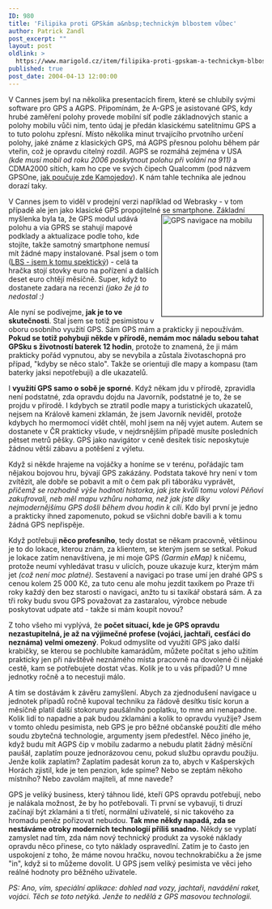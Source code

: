 ```yaml
---
ID: 980
title: 'Filipika proti GPSkám a&nbsp;technickým blbostem vůbec'
author: Patrick Zandl
post_excerpt: ""
layout: post
oldlink: >
  https://www.marigold.cz/item/filipika-proti-gpskam-a-technickym-blbostem-vubec
published: true
post_date: 2004-04-13 12:00:00
---
```

<p>
V Cannes jsem byl na několika presentacích firem, které se chlubily svými software pro GPS a AGPS. Připomínám, že A-GPS je asistované GPS, kdy hrubé zaměření polohy provede mobilní síť podle základnových stanic a polohy mobilu vůči nim, tento údaj je předán klasickému satelitnímu GPS a to tuto polohu zpřesní. Místo několika minut trvajícího prvotního určení polohy, jaké známe z klasických GPS, má AGPS přesnou polohu během pár vteřin, což je opravdu citelný rozdíl. AGPS se rozmáhá zejména v USA <EM>(kde&#160;musí mobil od roku 2006 poskytnout polohu při volání na 911)&#160;</EM>a CDMA2000 sítích, kam ho cpe ve svých čipech Qualcomm (pod názvem GPSOne, <A href="http://vucako.bloguje.cz/35111_item.php" target=_blank>jak poučuje zde Kamojedov</A>). K nám tahle technika ale jednou dorazí taky. </p>

<p>
V Cannes jsem to viděl v prodejní verzi například od Webrasky - v tom případě ale jen jako klasické GPS propojitelné se smartphone. Základní myšlenka byla ta, že GPS modul udává <IMG height=200 alt="GPS navigace na mobilu" src="/wp-content/uploads/gpsnavigace.jpg" width=200 align=right border=1>polohu a via GPRS se stahují mapové podklady a aktualizace podle toho, kde stojíte, takže samotný smartphone nemusí mít žádné mapy instalované. Psal jsem o tom (<A href="/zprava.html?cislo=27213">LBS - jsem k tomu spektický</A>)&#160;- celá ta hračka stojí stovky euro na pořízení a dalších deset euro chtějí měsíčně. Super, když to dostanete zadara na recenzi <EM>(jako že já to nedostal :)</EM></p>

<p>
Ale nyní se podívejme, <STRONG>jak je to ve skutečnosti</STRONG>. Stal jsem se totiž pesimistou v oboru osobního využití GPS. Sám GPS mám a prakticky ji nepoužívám. <STRONG>Pokud se totiž pohybuji někde v přírodě, nemám moc náladu sebou tahat GPSku s životností baterek 12 hodin</STRONG>, protože to znamená, že ji mám prakticky pořád vypnutou, aby se nevybila a zůstala životaschopná pro případ, "kdyby se něco stalo". Takže se orientuji dle mapy a kompasu (tam baterky jaksi nepotřebuji) a dle ukazatelů. </p>

<p>
I <STRONG>využití GPS samo o sobě je sporné</STRONG>. Když někam jdu v přírodě, zpravidla není podstatné, zda opravdu dojdu na Javorník, podstatné je to, že se projdu v přírodě. I kdybych se ztratil podle mapy a turistických ukazatelů, nejsem na Králově kameni zklamán, že jsem Javorník neviděl, protože kdybych ho mermomocí vidět chtěl, mohl jsem na něj vyjet autem. Autem se dostanete v ČR prakticky všude, v nejdrsnějším případě musíte posledních pětset metrů pěšky. GPS jako navigátor v ceně desítek tisíc neposkytuje žádnou větší zábavu a potěšení z výletu. </p>

<p>
Když si někde hrajeme na vojáčky a honíme se v terénu, pořádajíc tam nějakou bojovou hru, bývají GPS zakázány. Podstata takové hry není v tom zvítězit, ale dobře se pobavit a mít o čem pak při táboráku vyprávět, <EM>přičemž se rozhodně výše hodnotí historka, jak jste kvůli tomu volovi Pěňovi zakufrovali, neb měl mapu vzhůru nohama, než jak jste díky nejmodernějšímu GPS došli během dvou hodin k cíli.</EM> Kdo byl první je jedno a prakticky ihned zapomenuto, pokud se všichni dobře bavili a k tomu žádná GPS nepřispěje. </p>

<p>
Když potřebuji <STRONG>něco profesního</STRONG>, tedy dostat se někam pracovně, většinou je to do lokace, kterou znám, za klientem, se kterým jsem se setkal. Pokud je lokace zatím nenavštívena, je mi moje GPS <EM>(Garmin eMap) </EM>k ničemu, protože neumí vyhledávat trasu v ulicích, pouze ukazuje kurz, kterým mám jet <EM>(což není moc platné).</EM> Sestavení a navigaci po trase umí jen drahé GPS s cenou kolem 25 000 Kč, za tuto cenu ale mohu jezdit taxíkem po Praze tři roky každý den bez starosti o navigaci, anžto tu si taxikář obstará sám. A za tři roky budu svou GPS považovat za zastaralou, výrobce nebude poskytovat udpate atd - takže si mám koupit novou?</p>

<p>
Z toho všeho mi vyplývá, že <STRONG>počet situací, kde je GPS opravdu nezastupitelná, je až na výjimečné profese (vojáci, jachtaři, cesťáci do neznáma) velmi omezený</STRONG>. Pokud odmyslíte od využití GPS jako další krabičky, se kterou se pochlubíte kamarádům, můžete počítat s jeho užitím prakticky jen při&#160;návštěvě neznámého místa pracovně na dovolené či nějaké cestě, kam se potřebujete dostat včas. Kolik je to u vás případů? U mne jednotky ročně a to necestuji málo. </p>

<p>
A tím se dostávám k závěru zamyšlení. Abych za zjednodušení navigace u jednotek případů ročně kupoval techniku za řádově desítku tisíc korun a měsíčně platil další stokoruny paušálního poplatku, to mne ani nenapadne. Kolik lidí to napadne a pak budou zklamáni a kolik to opravdu využije? Jsem v tomto ohledu pesimista, neb GPS je pro běžné občanské použití dle mého soudu zbytečná technologie, argumenty jsem předestřel. Něco jiného je, když budu mít AGPS čip v mobilu zadarmo a nebudu platit žádný měsíční paušál, zaplatím pouze jednorázovou cenu, pokud službu opravdu použiju. Jenže kolik zaplatím? Zaplatím padesát korun za to, abych v Kašperských Horách zjistil, kde je ten penzion, kde spíme? Nebo se zeptám někoho místního? Nebo zavolám majiteli, ať mne navede?</p>

<p>
GPS je veliký business, který táhnou lidé, kteří GPS opravdu potřebují, nebo je nalákala možnost, že by ho potřebovali. Ti první se vybavují, ti druzí začínají být zklamáni a ti třetí, normální uživatelé, si nic takového za hromadu peněz pořizovat nebudou. <STRONG>Tak mne někdy napadá, zda se nestáváme otroky moderních technologií příliš snadno.</STRONG> Někdy se vyplatí zamyslet nad tím, zda nám nový technický produkt za vysoké náklady opravdu něco přinese, co tyto náklady ospravedlní. Zatím je to často jen uspokojení z toho, že máme novou hračku, novou technokrabičku a že jsme "in", když si to můžeme dovolit. U GPS jsem veliký pesimista ve věci jeho reálné hodnoty pro běžného uživatele.</p>

<p>
<EM>PS: Ano, vím, speciální aplikace: dohled nad vozy, jachtaři, navádění raket, vojáci. Těch se toto netýká. Jenže to nedělá z GPS masovou technologii.</EM> </p>
